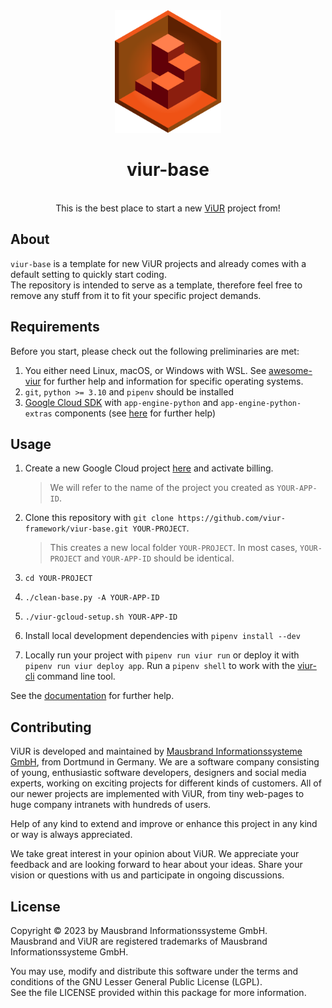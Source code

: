 <div align="center">
    <img src="https://github.com/viur-framework/viur-artwork/raw/main/icons/icon-base.svg" height="196" alt="A hexagonal logo of the viur-base" title="viur-base">
    <h1>viur-base</h1>
    <br>
    This is the best place to start a new <a href="https://www.viur.dev">ViUR</a> project from!
</div>

## About

`viur-base` is a template for new ViUR projects and already comes with a default setting to quickly start coding.<br>
The repository is intended to serve as a template, therefore feel free to remove any stuff from it to fit your specific
project demands.

## Requirements

Before you start, please check out the following preliminaries are met:

1. You either need Linux, macOS, or Windows with WSL. See [awesome-viur](https://github.com/viur-framework/awesome-viur#tutorials--examples) for further help and information for specific operating systems.
2. `git`, `python >= 3.10` and `pipenv` should be installed
3. [Google Cloud SDK](https://cloud.google.com/sdk/docs/install) with `app-engine-python` and `app-engine-python-extras` components (see [here](https://docs.viur.dev/latest/start.html#prerequisites) for further help)

## Usage

1. Create a new Google Cloud project [here](https://console.cloud.google.com/projectcreate) and activate billing.
   
    > We will refer to the name of the project you created as `YOUR-APP-ID`.
2. Clone this repository with `git clone https://github.com/viur-framework/viur-base.git YOUR-PROJECT`.

    > This creates a new local folder `YOUR-PROJECT`. In most cases, `YOUR-PROJECT` and `YOUR-APP-ID` should be identical.
3. `cd YOUR-PROJECT`
4. `./clean-base.py -A YOUR-APP-ID`
5. `./viur-gcloud-setup.sh YOUR-APP-ID`
6. Install local development dependencies with `pipenv install --dev`
7. Locally run your project with `pipenv run viur run` or deploy it with `pipenv run viur deploy app`. Run a `pipenv shell` to work with the [viur-cli](https://github.com/viur-framework/viur-cli) command line tool. 

See the [documentation](https://viur-core.readthedocs.io/en/latest/doc_start/index.html) for further help.

## Contributing

ViUR is developed and maintained by [Mausbrand Informationssysteme GmbH](https://www.mausbrand.de/en), from Dortmund in Germany. We are a software company consisting of young, enthusiastic software developers, designers and social media experts, working on exciting projects for different kinds of customers. All of our newer projects are implemented with ViUR, from tiny web-pages to huge company intranets with hundreds of users.

Help of any kind to extend and improve or enhance this project in any kind or way is always appreciated.

We take great interest in your opinion about ViUR. We appreciate your feedback and are looking forward to hear about your ideas. Share your vision or questions with us and participate in ongoing discussions.

## License

Copyright © 2023 by Mausbrand Informationssysteme GmbH.<br>
Mausbrand and ViUR are registered trademarks of Mausbrand Informationssysteme GmbH.

You may use, modify and distribute this software under the terms and conditions of the GNU Lesser General Public License (LGPL).<br>
See the file LICENSE provided within this package for more information.
